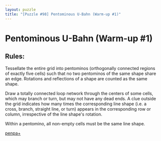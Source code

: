 ```yaml
---
layout: puzzle
title: "[Puzzle #98] Pentominous U-Bahn (Warm-up #1)"
---
```


# Pentominous U-Bahn (Warm-up #1)

## Rules:

Tessellate the entire grid into pentominos (orthogonally connected regions of exactly five cells) such that no two pentominos of the same shape share an edge. Rotations and reflections of a shape are counted as the same shape.

Draw a totally connected loop network through the centers of some cells, which may branch or turn, but may not have any dead ends. A clue outside the grid indicates how many times the corresponding line shape (i.e. a cross, branch, straight line, or turn) appears in the corresponding row or column, irrespective of the line shape's rotation.

Within a pentomino, all non-empty cells must be the same line shape. 

[penpa+](https://tinyurl.com/28a4o9g5)
